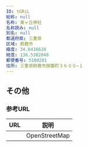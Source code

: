 ```yaml
---
ID: tGRiL
総称: null
名称: 東ヶ丘神社
名称読み: null
別名: null
都道府県: 三重県
区域: 鈴鹿市
緯度: 34.8416628
経度: 136.5382048
郵便番号: 5100201
住所: 三重県鈴鹿市御薗町３６００−１
---
```


## その他

### 参考URL

| URL | 説明          |
| --- | ------------- |
|     | OpenStreetMap |
